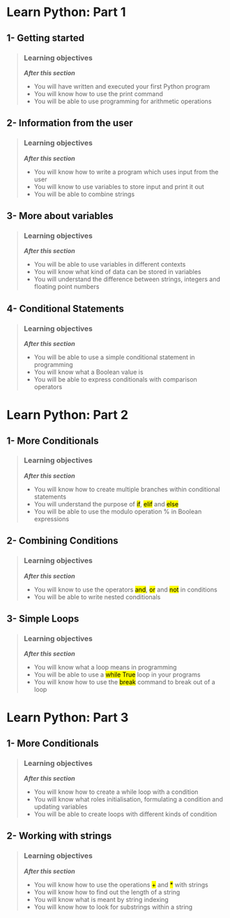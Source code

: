 
# Learn Python: Part 1

## 1- Getting started

> ### Learning objectives
>***After this section***
> - You will have written and executed your first Python program
> - You will know how to use the print command
> - You will be able to use programming for arithmetic operations

## 2- Information from the user

> ### Learning objectives
> ***After this section***
> - You will know how to write a program which uses input from the user
> - You will know to use variables to store input and print it out
> - You will be able to combine strings

## 3- More about variables

> ### Learning objectives
> ***After this section***
> - You will be able to use variables in different contexts
> - You will know what kind of data can be stored in variables
> - You will understand the difference between strings, integers and floating point numbers

## 4- Conditional Statements

> ### Learning objectives
> ***After this section***
> - You will be able to use a simple conditional statement in programming
> - You will know what a Boolean value is
> - You will be able to express conditionals with comparison operators


# Learn Python: Part 2

## 1- More Conditionals

> ### Learning objectives
>***After this section***
> - You will know how to create multiple branches within conditional statements
> - You will understand the purpose of <mark>if</mark>, <mark>elif</mark> and <mark>else</mark> 
> - You will be able to use the modulo operation % in Boolean expressions

## 2- Combining Conditions

> ### Learning objectives
>***After this section***
> - You will know to use the operators <mark>and</mark>, <mark>or</mark> and <mark>not</mark> in conditions
> - You will be able to write nested conditionals

## 3- Simple Loops

> ### Learning objectives
>***After this section***
> - You will know what a loop means in programming
> - You will be able to use a <mark>while True</mark> loop in your programs
> - You will know how to use the <mark>break</mark> command to break out of a loop


# Learn Python: Part 3

## 1- More Conditionals

> ### Learning objectives
>***After this section***
> - You will know how to create a while loop with a condition
> - You will know what roles initialisation, formulating a condition and updating variables
> - You will be able to create loops with different kinds of condition 

## 2- Working with strings

> ### Learning objectives
>***After this section***
> - You will know how to use the operations <mark>+</mark> and <mark>*</mark> with strings
> - You will know how to find out the length of a string
> - You will know what is meant by string indexing
> - You will know how to look for substrings within a string

